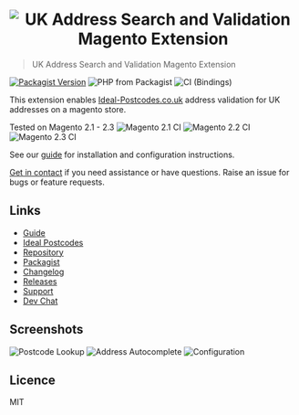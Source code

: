 <h1 align="center">
  <img src="https://img.ideal-postcodes.co.uk/Magento%20Extension%20Logo@3x.png" alt="UK Address Search and Validation Magento Extension">
</h1>

> UK Address Search and Validation Magento Extension

[![Packagist Version](https://img.shields.io/packagist/v/idealpostcodes/module-ukaddresssearch)](https://packagist.org/packages/idealpostcodes/module-ukaddresssearch)
![PHP from Packagist](https://img.shields.io/packagist/php-v/idealpostcodes/module-ukaddresssearch)
![CI (Bindings)](https://github.com/ideal-postcodes/magento/workflows/CI%20(Bindings)/badge.svg)

This extension enables [Ideal-Postcodes.co.uk](https://ideal-postcodes.co.uk) address validation for UK addresses on a magento store.

Tested on Magento 2.1 - 2.3 
![Magento 2.1 CI](https://github.com/ideal-postcodes/magento/workflows/Magento%202.1%20CI/badge.svg)
![Magento 2.2 CI](https://github.com/ideal-postcodes/magento/workflows/Magento%202.2%20CI/badge.svg)
![Magento 2.3 CI](https://github.com/ideal-postcodes/magento/workflows/Magento%202.3%20CI/badge.svg)

See our [guide](https://ideal-postcodes.co.uk/guides/magento) for installation and configuration instructions.

[Get in contact](https://ideal-postcodes.co.uk/support) if you need assistance or have questions. Raise an issue for bugs or feature requests.

## Links

- [Guide](https://ideal-postcodes.co.uk/guides/magento)
- [Ideal Postcodes](https://ideal-postcodes.co.uk/magento)
- [Repository](https://github.com/ideal-postcodes/magento)
- [Packagist](https://packagist.org/packages/idealpostcodes/module-ukaddresssearch)
- [Changelog](https://github.com/ideal-postcodes/magento/blob/master/CHANGELOG.md)
- [Releases](https://github.com/ideal-postcodes/magento/releases)
- [Support](https://chat.ideal-postcodes.co.uk/support)
- [Dev Chat](https://chat.ideal-postcodes.co.uk)

## Screenshots

![Postcode Lookup](https://img.ideal-postcodes.co.uk/magento-postcode-lookup-checkout.png)
![Address Autocomplete](https://img.ideal-postcodes.co.uk/magento-address-autocomplete-shipping.png)
![Configuration](https://img.ideal-postcodes.co.uk/magento-configuration-stores-3.png)

## Licence

MIT
